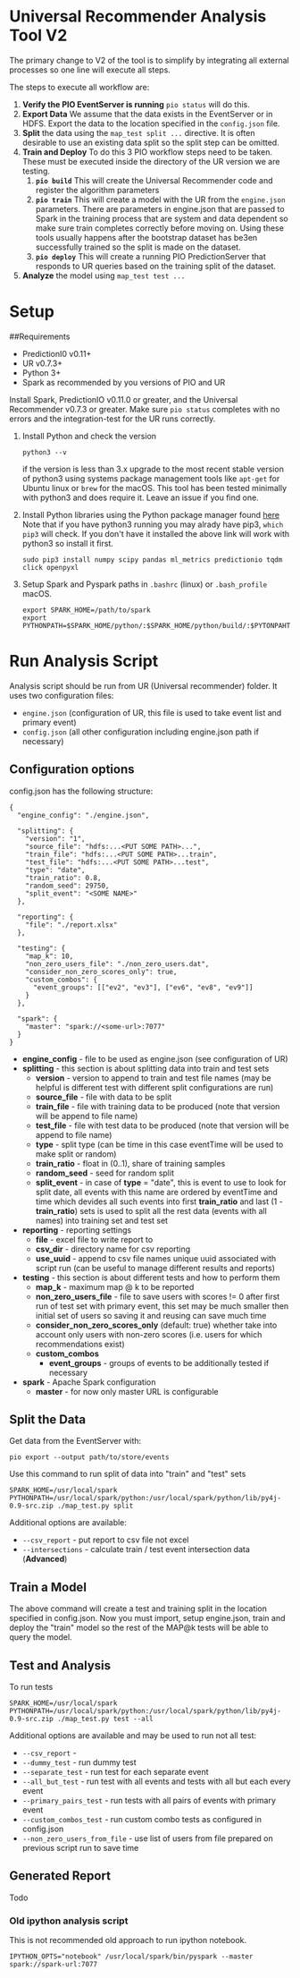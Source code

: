# Universal Recommender Analysis Tool V2

The primary change to V2 of the tool is to simplify by integrating all external processes so one line will execute all steps.

The steps to execute all workflow are:

 1. **Verify the PIO EventServer is running** `pio status` will do this.
 2. **Export Data** We assume that the data exists in the EventServer or in HDFS. Export the data to the location specified in the `config.json` file.  
 3. **Split** the data using the `map_test split ...` directive. It is often desirable to use an existing data split so the split step can be omitted.
 4. **Train and Deploy** To do this 3 PIO workflow steps need to be taken. These must be executed inside the directory of the UR version we are testing.
    1. **`pio build`** This will create the Universal Recommender code and register the algorithm parameters
    2. **`pio train`** This will create a model with the UR from the `engine.json` parameters. There are parameters in engine.json that are passed to Spark in the training process that are system and data dependent so make sure train completes correctly before moving on. Using these tools usually happens after the bootstrap dataset has be3en successfully trained so the split is made on the dataset.
    3. **`pio deploy`** This will create a running PIO PredictionServer that responds to UR queries based on the training split of the dataset.
 5. **Analyze** the model using `map_test test ...`   

# Setup 

##Requirements

 - PredictionI0 v0.11+
 - UR v0.7.3+
 - Python 3+
 - Spark as recommended by you versions of PIO and UR

Install Spark, PredictionIO v0.11.0 or greater, and the Universal Recommender v0.7.3 or greater. Make sure `pio status` completes with no errors and the integration-test for the UR runs correctly.

 1. Install Python and check the version

 	`python3 --v`

 	if the version is less than 3.x upgrade to the most recent stable version of python3 using systems package management tools like `apt-get` for Ubuntu linux or `brew` for the macOS. This tool has been tested minimally with python3 and does require it. Leave an issue if you find one.

 2. Install Python libraries using the Python package manager found [here](https://pip.pypa.io/en/stable/installing/) Note that if you have python3 running you may alrady have pip3, `which pip3` will check. If you don't have it installed the above link will work with python3 so install it first.

 	```
 	sudo pip3 install numpy scipy pandas ml_metrics predictionio tqdm click openpyxl
 	```

 3. Setup Spark and Pyspark paths in `.bashrc` (linux) or `.bash_profile` macOS.

 	```
 	export SPARK_HOME=/path/to/spark
	export PYTHONPATH=$SPARK_HOME/python/:$SPARK_HOME/python/build/:$PYTONPAHTH
	```

# Run Analysis Script

Analysis script should be run from UR (Universal recommender) folder. It uses two configuration files:

- `engine.json` (configuration of UR, this file is used to take event list and primary event)
- `config.json` (all other configuration including engine.json path if necessary)

## Configuration options

config.json has the following structure:

```
{
  "engine_config": "./engine.json",

  "splitting": {
    "version": "1",
    "source_file": "hdfs:...<PUT SOME PATH>...",
    "train_file": "hdfs:...<PUT SOME PATH>...train",
    "test_file": "hdfs:...<PUT SOME PATH>...test",
    "type": "date",
    "train_ratio": 0.8,
    "random_seed": 29750,
    "split_event": "<SOME NAME>"
  },

  "reporting": {
    "file": "./report.xlsx"
  },

  "testing": {
    "map_k": 10,
    "non_zero_users_file": "./non_zero_users.dat",
    "consider_non_zero_scores_only": true,
    "custom_combos": {
      "event_groups": [["ev2", "ev3"], ["ev6", "ev8", "ev9"]]
    }
  },

  "spark": {
    "master": "spark://<some-url>:7077"
  }
}
```

- __engine_config__ - file to be used as engine.json (see configuration of UR)
- __splitting__ - this section is about splitting data into train and test sets
	- __version__ - version to append to train and test file names (may be helpful is different test with different split configurations are run)
	- __source_file__ - file with data to be split
	- __train_file__ - file with training data to be produced (note that version will be append to file name)
	- __test_file__ - file with test data to be produced (note that version will be append to file name)
	- __type__ - split type (can be time in this case eventTime will be used to make split or random)
	- __train_ratio__ - float in (0..1), share of training samples
	- __random_seed__ - seed for random split
	- __split_event__ - in case of __type__ = "date", this is event to use to look for split date, all events with this name are ordered by eventTime and time which devides all such events into first __train_ratio__ and last (1 - __train_ratio__) sets is used to split all the rest data (events with all names) into training set and test set
- __reporting__ - reporting settings
	- __file__ - excel file to write report to
  - __csv_dir__ - directory name for csv reporting
  - __use_uuid__ - append to csv file names unique uuid associated with script run (can be useful to manage different results and reports)
- __testing__ - this section is about different tests and how to perform them
	- __map_k__ - maximum map @ k to be reported
	- __non_zero_users_file__ - file to save users with scores != 0 after first run of test set with primary event, this set may be much smaller then initial set of users so saving it and reusing can save much time
	- __consider_non_zero_scores_only__ (default: true) whether take into account only users with non-zero scores (i.e. users for which recommendations exist)
	- __custom_combos__
		- __event_groups__ - groups of events to be additionally tested if necessary
- __spark__ - Apache Spark configuration
	- __master__ - for now only master URL is configurable

## Split the Data

Get data from the EventServer with:

	pio export --output path/to/store/events

Use this command to run split of data into "train" and "test" sets

```
SPARK_HOME=/usr/local/spark PYTHONPATH=/usr/local/spark/python:/usr/local/spark/python/lib/py4j-0.9-src.zip ./map_test.py split
```

Additional options are available:

- `--csv_report` - put report to csv file not excel
- `--intersections` - calculate train / test event intersection data (**Advanced**)

## Train a Model

The above command will create a test and training split in the location specified in config.json. Now you must import, setup engine.json, train and deploy the "train" model so the rest of the MAP@k tests will be able to query the model.

## Test and Analysis

To run tests
```
SPARK_HOME=/usr/local/spark PYTHONPATH=/usr/local/spark/python:/usr/local/spark/python/lib/py4j-0.9-src.zip ./map_test.py test --all
```

Additional options are available and may be used to run not all test:

- `--csv_report` -
- `--dummy_test` - run dummy test
- `--separate_test` - run test for each separate event
- `--all_but_test` - run test with all events and tests with all but each every event
- `--primary_pairs_test` - run tests with all pairs of events with primary event
- `--custom_combos_test` - run custom combo tests as configured in config.json
- `--non_zero_users_from_file` - use list of users from file prepared on previous script run to save time

## Generated Report

Todo

### Old ipython analysis script
This is not recommended old approach to run ipython notebook.
```
IPYTHON_OPTS="notebook" /usr/local/spark/bin/pyspark --master spark://spark-url:7077
```
